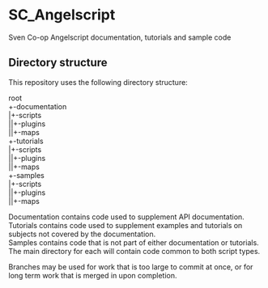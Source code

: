 # SC_Angelscript
Sven Co-op Angelscript documentation, tutorials and sample code

## Directory structure

This repository uses the following directory structure:

root  
+-documentation  
|+-scripts  
||+-plugins  
||+-maps  
+-tutorials  
|+-scripts  
||+-plugins  
||+-maps  
+-samples  
|+-scripts  
||+-plugins  
||+-maps  

Documentation contains code used to supplement API documentation.  
Tutorials contains code used to supplement examples and tutorials on subjects not covered by the documentation.  
Samples contains code that is not part of either documentation or tutorials.  
The main directory for each will contain code common to both script types.  

Branches may be used for work that is too large to commit at once, or for long term work that is merged in upon completion.

